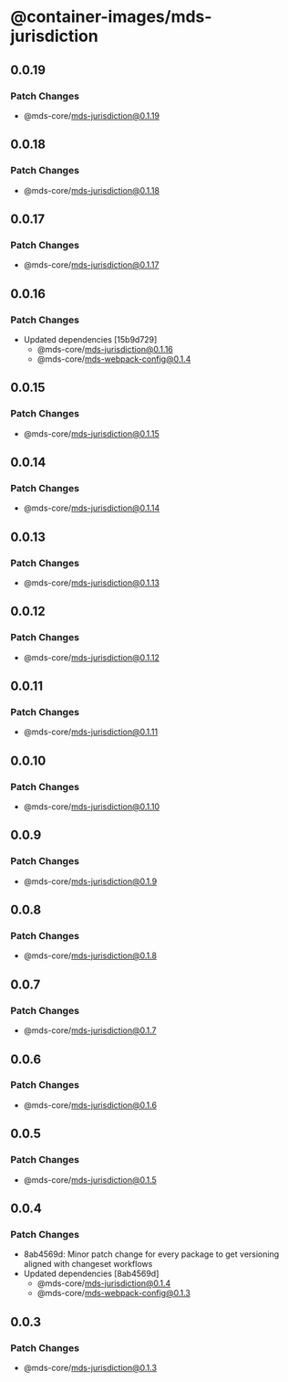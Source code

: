 # @container-images/mds-jurisdiction

## 0.0.19

### Patch Changes

- @mds-core/mds-jurisdiction@0.1.19

## 0.0.18

### Patch Changes

- @mds-core/mds-jurisdiction@0.1.18

## 0.0.17

### Patch Changes

- @mds-core/mds-jurisdiction@0.1.17

## 0.0.16

### Patch Changes

- Updated dependencies [15b9d729]
  - @mds-core/mds-jurisdiction@0.1.16
  - @mds-core/mds-webpack-config@0.1.4

## 0.0.15

### Patch Changes

- @mds-core/mds-jurisdiction@0.1.15

## 0.0.14

### Patch Changes

- @mds-core/mds-jurisdiction@0.1.14

## 0.0.13

### Patch Changes

- @mds-core/mds-jurisdiction@0.1.13

## 0.0.12

### Patch Changes

- @mds-core/mds-jurisdiction@0.1.12

## 0.0.11

### Patch Changes

- @mds-core/mds-jurisdiction@0.1.11

## 0.0.10

### Patch Changes

- @mds-core/mds-jurisdiction@0.1.10

## 0.0.9

### Patch Changes

- @mds-core/mds-jurisdiction@0.1.9

## 0.0.8

### Patch Changes

- @mds-core/mds-jurisdiction@0.1.8

## 0.0.7

### Patch Changes

- @mds-core/mds-jurisdiction@0.1.7

## 0.0.6

### Patch Changes

- @mds-core/mds-jurisdiction@0.1.6

## 0.0.5

### Patch Changes

- @mds-core/mds-jurisdiction@0.1.5

## 0.0.4

### Patch Changes

- 8ab4569d: Minor patch change for every package to get versioning aligned with changeset workflows
- Updated dependencies [8ab4569d]
  - @mds-core/mds-jurisdiction@0.1.4
  - @mds-core/mds-webpack-config@0.1.3

## 0.0.3

### Patch Changes

- @mds-core/mds-jurisdiction@0.1.3
